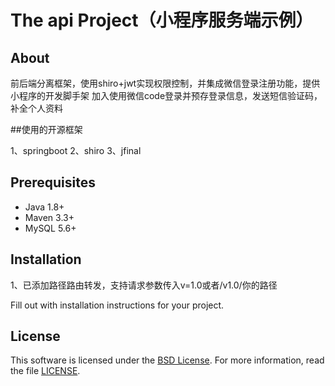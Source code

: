 # The api Project（小程序服务端示例）

## About
前后端分离框架，使用shiro+jwt实现权限控制，并集成微信登录注册功能，提供小程序的开发脚手架
加入使用微信code登录并预存登录信息，发送短信验证码，补全个人资料

##使用的开源框架

1、springboot
2、shiro
3、jfinal

## Prerequisites

- Java 1.8+
- Maven 3.3+
- MySQL 5.6+

## Installation

1、已添加路径路由转发，支持请求参数传入v=1.0或者/v1.0/你的路径

Fill out with installation instructions for your project.

## License

This software is licensed under the [BSD License][BSD]. For more information, read the file [LICENSE](LICENSE).

[BSD]: https://opensource.org/licenses/BSD-3-Clause
